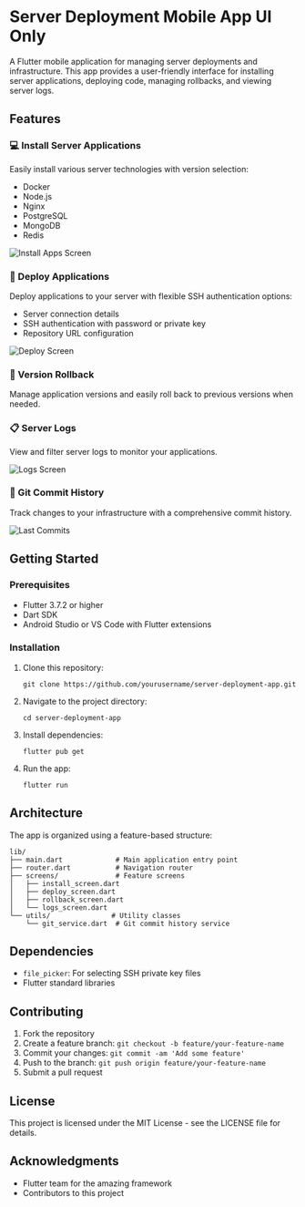 # Server Deployment Mobile App UI Only

A Flutter mobile application for managing server deployments and infrastructure. This app provides a user-friendly interface for installing server applications, deploying code, managing rollbacks, and viewing server logs.

## Features

### 💻 Install Server Applications

Easily install various server technologies with version selection:
- Docker
- Node.js
- Nginx
- PostgreSQL
- MongoDB
- Redis

![Install Apps Screen](docs/screenshots/install-apps-main-screen.png)

### 🚀 Deploy Applications

Deploy applications to your server with flexible SSH authentication options:
- Server connection details
- SSH authentication with password or private key
- Repository URL configuration

![Deploy Screen](docs/screenshots/deploy-screen.png)

### 🔄 Version Rollback

Manage application versions and easily roll back to previous versions when needed.

### 📋 Server Logs

View and filter server logs to monitor your applications.

![Logs Screen](docs/screenshots/logs-screen.png)

### 📝 Git Commit History

Track changes to your infrastructure with a comprehensive commit history.

![Last Commits](docs/screenshots/last-commits.png)

## Getting Started

### Prerequisites

- Flutter 3.7.2 or higher
- Dart SDK
- Android Studio or VS Code with Flutter extensions

### Installation

1. Clone this repository:
   ```
   git clone https://github.com/yourusername/server-deployment-app.git
   ```

2. Navigate to the project directory:
   ```
   cd server-deployment-app
   ```

3. Install dependencies:
   ```
   flutter pub get
   ```

4. Run the app:
   ```
   flutter run
   ```

## Architecture

The app is organized using a feature-based structure:

```
lib/
├── main.dart             # Main application entry point
├── router.dart           # Navigation router
├── screens/              # Feature screens
│   ├── install_screen.dart
│   ├── deploy_screen.dart
│   ├── rollback_screen.dart
│   └── logs_screen.dart
└── utils/               # Utility classes
    └── git_service.dart  # Git commit history service
```

## Dependencies

- `file_picker`: For selecting SSH private key files
- Flutter standard libraries

## Contributing

1. Fork the repository
2. Create a feature branch: `git checkout -b feature/your-feature-name`
3. Commit your changes: `git commit -am 'Add some feature'`
4. Push to the branch: `git push origin feature/your-feature-name`
5. Submit a pull request

## License

This project is licensed under the MIT License - see the LICENSE file for details.

## Acknowledgments

- Flutter team for the amazing framework
- Contributors to this project
